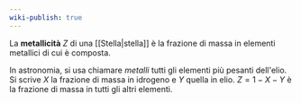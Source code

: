 ```yaml
---
wiki-publish: true
---
```

La **metallicità** $Z$ di una [[Stella|stella]] è la frazione di massa in elementi metallici di cui è composta.

In astronomia, si usa chiamare *metalli* tutti gli elementi più pesanti dell'elio. Si scrive $X$ la frazione di massa in idrogeno e $Y$ quella in elio. $Z=1-X-Y$ è la frazione di massa in tutti gli altri elementi.